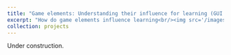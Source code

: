 ```yaml
---
title: "Game elements: Understanding their influence for learning (GUI:L)"
excerpt: "How do game elements influence learning<br/><img src='/images/NumberTrace_with_xmas_tree.png' =200x>"
collection: projects
---
```


Under construction.
